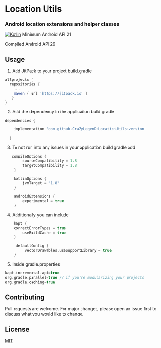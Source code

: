 


# Location Utils

### Android location extensions and helper classes

[![Kotlin](https://img.shields.io/badge/Kotlin-1.3.72-blue.svg)](https://kotlinlang.org) 
Minimum Android API 21

Compiled Android API 29

## Usage
1. Add JitPack to your project build.gradle

```gradle
allprojects {
  repositories {
    ...
    maven { url 'https://jitpack.io' }
   }
}
```

2. Add the dependency in the application build.gradle

```gradle
dependencies {

    implementation 'com.github.CraZyLegenD:LocationUtils:version'
    
  }
```

3. To not run into any issues in your application build.gradle add

```gradle
   compileOptions {
        sourceCompatibility = 1.8
        targetCompatibility = 1.8
    }

    kotlinOptions {
        jvmTarget = "1.8"
    }

    androidExtensions {
        experimental = true
    }
```
4. Additionally you can include
```gradle
    kapt {	
	correctErrorTypes = true
        useBuildCache = true
    }

     defaultConfig {
     	 vectorDrawables.useSupportLibrary = true
    }
```  
5. Inside gradle.properties

```gradle
kapt.incremental.apt=true
org.gradle.parallel=true // if you're modularizing your projects
org.gradle.caching=true
```

## Contributing
Pull requests are welcome. For major changes, please open an issue first to discuss what you would like to change.

## License
[MIT](https://choosealicense.com/licenses/mit/)
